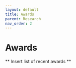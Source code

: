 ```yaml
---
layout: default
title: Awards
parent: Research
nav_order: 2
---
```


# [](#header-1)Awards

** Insert list of recent awards **